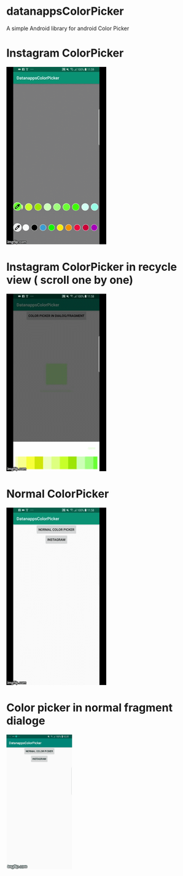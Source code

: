 # datanappsColorPicker
A simple Android library for android Color Picker


# Instagram ColorPicker 

![alt text](https://github.com/datanapps/datanappsColorPicker/blob/master/screens/color_picker_3.gif)



# Instagram ColorPicker in recycle view ( scroll one by one)

![alt text](https://github.com/datanapps/datanappsColorPicker/blob/master/screens/color_picker_2.gif)


# Normal ColorPicker 


![alt text](https://github.com/datanapps/datanappsColorPicker/blob/master/screens/color_picker_1.gif)


# Color picker in normal fragment dialoge

![alt text](https://github.com/datanapps/datanappsColorPicker/blob/master/screens/color_picker_4.gif)


